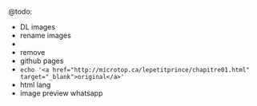 @todo:

* DL images
* rename images
* <img ALT=""/>
* remove <meta name="generator">
* github pages
* `echo '<a href="http://microtop.ca/lepetitprince/chapitre01.html" target="_blank">original</a>'`
* html lang
* image preview whatsapp
